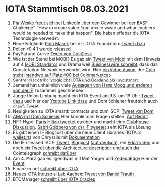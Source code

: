 # IOTA Stammtisch 08.03.2021
1. [Pia Wenke freut sich bei LinkedIn](https://www.linkedin.com/posts/pia-wenke-a85a49159_circulareconomy-sustainability-activity-6771820493507973120-9Xgc/) über den Gewinner bei der BASF Challenge" "How to create value from textile waste and what enablers would be needed to make that happen". Die haben offebar die IOTA Technologie verwedet.
2. Neue Mitgliede [Piotr Macek](https://blog.iota.org/welcome-piotr-macek-to-the-iota-foundation/) bei der IOTA Foundation: [Tweet dazu](https://twitter.com/iota/status/1366702448115671046?s=20)
3. Pollen v0.4.1 wurde released
5. PayPal und Curve [Tweet von CoinDesk](https://twitter.com/CoinDesk/status/1366779532452192262?s=20)
6. Wie ist der Stand bei MOBI? Es gab ein [Tweet von Mobi](https://twitter.com/dltMOBI/status/1366843555902152704?s=20) mit dem Hinweis auf 4 [MOBI Standards](http://dlt.mobi/standards/) und Drama weil [Buisinesswire schreibt](https://www.businesswire.com/news/home/20210302005905/en/MOBI-Members-Constellation-Network-GM-and-Ford-Develop-DLT-Data-Sharing-Standard-for-Autonomous-Vehicles), dass das Constellation Network verwendet wird. Hier [ein Vidoe davon](https://www.youtube.com/watch?app=desktop&v=BVzRsZ7KxKg&feature=youtu.be), der [Coin steht irgendwo auf Platz 400 bei Coinmarketcap](https://coinmarketcap.com/currencies/constellation/)
7. Sanfranciscotribe [vergleicht IOTA und Cardano als Investment](https://sanfranciscotribe.com/Home/difference-between-cardano-and-iota-which-is-the-better-investment/)
8. Jemand hat unheimlich viele [Aussagen von Hans Moog und anderen von der IF](https://m.blog.naver.com/PostView.nhn?blogId=btlkhs&logNo=222260589541&proxyReferer=) zusammen geschrieben
9. Junge Union Limburg macht ein IOTA Event am 9.3. um 19 Uhr: [Tweet dazu](https://twitter.com/JULimburg/status/1367025318339497987?s=20) und hier der [Youtube Link dazu](https://www.youtube.com/watch?v=oTkrpTbx3n8&feature=youtu.be) und Dom Schiener freut sich auch drauf: [Tweet](https://twitter.com/DomSchiener/status/1367032634656911365?s=20)
10. Neuigkeiten zu IOTA smartk contracts und zum ISCP: [Tweet von Dom](https://twitter.com/DomSchiener/status/1367089611315572737?s=20)
11. [AMA mit Dom Schiener](https://www.youtube.com/watch?v=PdheIJBKf9E) Hier konnte man Fragen stellen: [Auf Reddit](https://www.reddit.com/r/Iota/comments/lhljjv/project_alvarium_community_questions/)
12. NFT Hype: [Paris Hilton tweetet](https://twitter.com/ParisHilton/status/1366595008992735232?s=20) darüber und macht eine [ClubHouse Diskussion](https://www.youtube.com/watch?v=F-Y8nqyWc64). [Sabri Goldberg von der IF tweetet](https://twitter.com/sabrigoldberg/status/1367379160801439744?s=20) sieht IOTA als Lösung
13. Es gibt einen [IF Blogpost](https://blog.iota.org/the-new-iota-client-libraries-harder-better-faster-stronger/) über die neue Client Libraries ([IOTA.rs](https://github.com/iotaledger/iota.rs), [wallet.rs](https://github.com/iotaledger/wallet.rs)) von Chrysalis mit [Dokumentation](https://client-lib.docs.iota.org/)
14. Die IF released ISCP: [Tweet](https://twitter.com/iota/status/1367460395447947286?s=20), [Blogpost](https://blog.iota.org/iota-smart-contracts-protocol-alpha-release/) ([auf deutsch](https://iota-einsteiger-guide.de/IOTA-Smart-Contracts-Protocol-Alpha-Release.html)), ein  [Erklärvideo](https://blog.iota.org/iota-smart-contracts-protocol-alpha-release/) und noch ein [Tweet](https://twitter.com/iota/status/1367497243218034692?s=20) über die [Architecture description](https://github.com/iotaledger/wasp/blob/master/docs/ISCP%20architecture%20description%20%20v2.pdf) und auch der Cointelegraph [schreibt darüber](https://cointelegraph.com/news/iota-releases-smart-contracts-protocol-alpha-ahead-of-coordicide-rollout)
15. Am 4. März gab es irgendwas mit Mat Yarger und [ZededaEdge](https://twitter.com/ZededaEdge/status/1367235207963803648?s=20) Hier der [Event](http://ise.thss.tsinghua.edu.cn/IEDE/agenda.html?utm_content=156297780&utm_medium=social&utm_source=twitter&hss_channel=tw-920370660458860544)
16. Finanzen.net [schreibt über IOTA](https://www.finanzen.net/nachricht/devisen/neue-funktionen-angekuendigt-iota-kurs-geht-nach-update-news-durch-die-decke-neue-versionen-sollen-tangle-netzwerk-verbessern-9873514)
17. Neues IOTA Industrial Lab Aachen: [Tweet von Daniel Trauth](https://twitter.com/DanielTrauth/status/1367485993629196290?s=20)
18. BTCManager [schreibt über IOTA Oracles](https://btcmanager.com/iota-horizen-partner-oracles-blockchain/)
